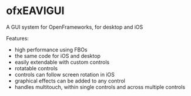 ofxEAVIGUI
==========

A GUI system for OpenFrameworks, for desktop and iOS


Features:
- high performance using FBOs
- the same code for iOS and desktop
- easily extendable with custom controls
- rotatable controls
- controls can follow screen rotation in iOS
- graphical effects can be added to any control
- handles multitouch, within single controls and across multiple controls



